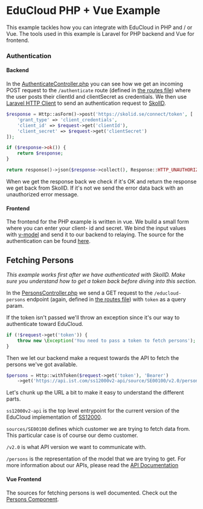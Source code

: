 # EduCloud PHP + Vue Example
This example tackles how you can integrate with EduCloud in PHP and / or Vue.
The tools used in this example is Laravel for PHP backend and Vue for frontend.

### Authentication
#### Backend
In the [AuthenticateController.php](./app/Http/Controllers/AuthenticateController.php) you can see how we get an incoming POST request to the `/authenticate` route (defined in [the routes file](./routes/web.php)) where the user posts their clientId and clientSecret as credentials.
We then use [Laravel HTTP Client](https://laravel.com/docs/8.x/http-client) to send an authentication request to [SkolID](https://skolid.se/).

```php
$response = Http::asForm()->post('https://skolid.se/connect/token', [
    'grant_type' => 'client_credentials',
    'client_id' => $request->get('clientId'),
    'client_secret' => $request->get('clientSecret')
]);

if ($response->ok()) {
    return $response;
}

return response()->json($response->collect(), Response::HTTP_UNAUTHORIZED);
```
When we get the response back we check if it's OK and return the response we get back from SkolID. If it's not we send the error data back with an unauthorized error message.

#### Frontend
The frontend for the PHP example is written in vue. We build a small form where you can enter your client- id and secret. We bind the input values with [v-model](https://vuejs.org/v2/guide/forms.html) and send it to our backend to relaying.
The source for the authentication can be found [here](./resources/js/Components/Authentication.vue).

## Fetching Persons
_This example works first after we have authenticated with SkolID. Make sure you understand how to get a token back before diving into this section._

In the [PersonsController.php](./app/Http/Controllers/EduCloud/PersonsController.php) we send a GET request to the `/educloud-persons` endpoint (again, defined in [the routes file](./routes/web.php)) with `token` as a query param.

If the token isn't passed we'll throw an exception since it's our way to authenticate toward EduCloud.
```php
if (!$request->get('token')) {
    throw new \Exception('You need to pass a token to fetch persons');
}
```
Then we let our backend make a request towards the API to fetch the persons we've got available.
```php
$persons = Http::withToken($request->get('token'), 'Bearer')
    ->get('https://api.ist.com/ss12000v2-api/source/SE00100/v2.0/persons');
```
Let's chunk up the URL a bit to make it easy to understand the different parts.

`ss12000v2-api` is the top level entrypoint for the current version of the EduCloud implementation of [SS12000](https://www.sis.se/produkter/informationsteknik-kontorsutrustning/ittillampningar/ittillampningar-inom-utbildning/ss-120002020/).

`sources/SE00100` defines which customer we are trying to fetch data from. This particular case is of course our demo customer.

`/v2.0` is what API version we want to communicate with.

`/persons` is the representation of the model that we are trying to get. For more information about our APIs, please read the [API Documentation](https://api.ist.com/ss12000v2-api/)

#### Vue Frontend
The sources for fetching persons is well documented. Check out the [Persons Component](php-example/resources/js/Components/Persons.vue).